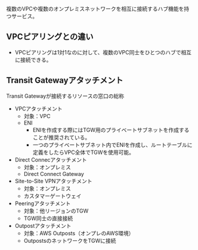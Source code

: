複数のVPCや複数のオンプレミスネットワークを相互に接続するハブ機能を持つサービス。

## VPCピアリングとの違い

- VPCピアリングは1対1なのに対して、複数のVPC同士をひとつのハブで相互に接続できる。

## Transit Gatewayアタッチメント

Transit Gatewayが接続するリソースの窓口の総称

- VPCアタッチメント
    - 対象：VPC
    - ENI
        - ENIを作成する際にはTGW用のプライベートサブネットを作成することが推奨されている。
        - 一つのプライベートサブネット内でENIを作成し、ルートテーブルに定義をしたらVPC全体でTGWを使用可能。
- Direct Connecアタッチメント
    - 対象：オンプレミス
    - Direct Connect Gateway
- Site-to-Site VPNアタッチメント
    - 対象：オンプレミス
    - カスタマーゲートウェイ
- Peeringアタッチメント
    - 対象：他リージョンのTGW
    - TGW同士の直接接続
- Outpostアタッチメント
    - 対象：AWS Outposts（オンプレのAWS環境）
    - OutpostsのネットワークをTGWに接続